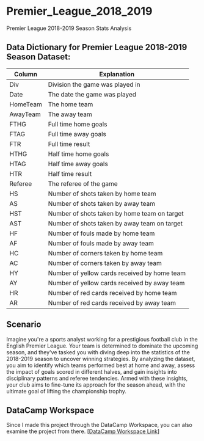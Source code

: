 # Premier_League_2018_2019
Premier League 2018-2019 Season Stats Analysis

## Data Dictionary for Premier League 2018-2019 Season Dataset:

| Column    | Explanation                                   |
| --------- | --------------------------------------------- |
| Div       | Division the game was played in               |                            
| Date      | The date the game was played                  |
| HomeTeam  | The home team                                 |
| AwayTeam  | The away team                                 |
| FTHG      | Full time home goals                          |
| FTAG      | Full time away goals                          |
| FTR       | Full time result                              |
| HTHG      | Half time home goals                          |
| HTAG      | Half time away goals                          |
| HTR       | Half time result                              |
| Referee   | The referee of the game                       |
| HS        | Number of shots taken by home team            |
| AS        | Number of shots taken by away team            |
| HST       | Number of shots taken by home team on target  |
| AST       | Number of shots taken by away team on target  |
| HF        | Number of fouls made by home team             |
| AF        | Number of fouls made by away team             |
| HC        | Number of corners taken by home team          |
| AC        | Number of corners taken by away team          |
| HY        | Number of yellow cards received by home team  |
| AY        | Number of yellow cards received by away team  |
| HR        | Number of red cards received by home team     |
| AR        | Number of red cards received by away team     |

## Scenario
Imagine you're a sports analyst working for a prestigious football club in the English Premier League. Your team is determined to dominate the upcoming season, and they've tasked you with diving deep into the statistics of the 2018-2019 season to uncover winning strategies. By analyzing the dataset, you aim to identify which teams performed best at home and away, assess the impact of goals scored in different halves, and gain insights into disciplinary patterns and referee tendencies. Armed with these insights, your club aims to fine-tune its approach for the season ahead, with the ultimate goal of lifting the championship trophy.

## DataCamp Workspace

Since I made this project through the DataCamp Workspace, you can also examine the project from there.
[[DataCamp Workspace Link](https://app.datacamp.com/workspace/w/243f9b6a-71aa-4529-bfe7-1cf9327178f7)]
